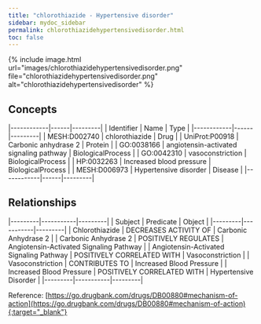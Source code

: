 ```yaml
---
title: "chlorothiazide - Hypertensive disorder"
sidebar: mydoc_sidebar
permalink: chlorothiazidehypertensivedisorder.html
toc: false 
---
```


{% include image.html url="images/chlorothiazidehypertensivedisorder.png" file="chlorothiazidehypertensivedisorder.png" alt="chlorothiazidehypertensivedisorder" %}

## Concepts

|------------|------|---------|
| Identifier | Name | Type    |
|------------|------|---------|
| MESH:D002740 | chlorothiazide | Drug |
| UniProt:P00918 | Carbonic anhydrase 2 | Protein |
| GO:0038166 | angiotensin-activated signaling pathway | BiologicalProcess |
| GO:0042310 | vasoconstriction | BiologicalProcess |
| HP:0032263 | Increased blood pressure | BiologicalProcess |
| MESH:D006973 | Hypertensive disorder | Disease |
|------------|------|---------|

## Relationships

|---------|-----------|---------|
| Subject | Predicate | Object  |
|---------|-----------|---------|
| Chlorothiazide | DECREASES ACTIVITY OF | Carbonic Anhydrase 2 |
| Carbonic Anhydrase 2 | POSITIVELY REGULATES | Angiotensin-Activated Signaling Pathway |
| Angiotensin-Activated Signaling Pathway | POSITIVELY CORRELATED WITH | Vasoconstriction |
| Vasoconstriction | CONTRIBUTES TO | Increased Blood Pressure |
| Increased Blood Pressure | POSITIVELY CORRELATED WITH | Hypertensive Disorder |
|---------|-----------|---------|

Reference: [https://go.drugbank.com/drugs/DB00880#mechanism-of-action](https://go.drugbank.com/drugs/DB00880#mechanism-of-action){:target="_blank"}